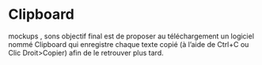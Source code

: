 # Clipboard
mockups ,  sons objectif final est de proposer au téléchargement un logiciel nommé Clipboard qui enregistre chaque texte copié (à l’aide de Ctrl+C ou Clic Droit>Copier) afin de le retrouver plus tard.
